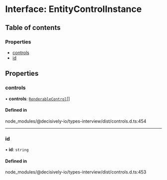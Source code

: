 # Interface: EntityControlInstance

## Table of contents

### Properties

- [controls](../wiki/EntityControlInstance#controls)
- [id](../wiki/EntityControlInstance#id)

## Properties

### controls

• **controls**: [`RenderableControl`](../wiki/Exports#renderablecontrol)[]

#### Defined in

node_modules/@decisively-io/types-interview/dist/controls.d.ts:454

___

### id

• **id**: `string`

#### Defined in

node_modules/@decisively-io/types-interview/dist/controls.d.ts:453
